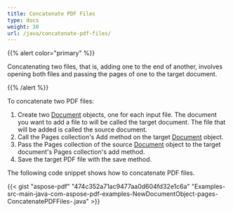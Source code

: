 ```yaml
---
title: Concatenate PDF Files
type: docs
weight: 30
url: /java/concatenate-pdf-files/
---
```


{{% alert color="primary" %}} 

Concatenating two files, that is, adding one to the end of another, involves opening both files and passing the pages of one to the target document.

{{% /alert %}} 

To concatenate two PDF files:

1. Create two [Document](https://apireference.aspose.com/java/pdf/com.aspose.pdf/Document) objects, one for each input file.
   The document you want to add a file to will be called the target document. The file that will be added is called the source document.
1. Call the Pages collection's Add method on the target [Document](https://apireference.aspose.com/java/pdf/com.aspose.pdf/Document) object.
1. Pass the Pages collection of the source [Document](https://apireference.aspose.com/java/pdf/com.aspose.pdf/Document) object to the target document's Pages collection's add method.
1. Save the target PDF file with the save method.

The following code snippet shows how to concatenate PDF files.



{{< gist "aspose-pdf" "474c352a71ac9477aa0d604fd32e1c6a" "Examples-src-main-java-com-aspose-pdf-examples-NewDocumentObject-pages-ConcatenatePDFFiles-.java" >}}



